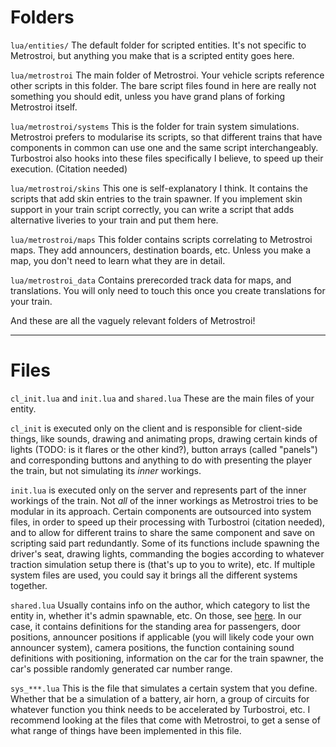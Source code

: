 # Folders
``lua/entities/``
The default folder for scripted entities. It's not specific to Metrostroi, but anything you make that is a scripted entity goes here.

``lua/metrostroi``
The main folder of Metrostroi. Your vehicle scripts reference other scripts in this folder. The bare script files found in here are really not something you should edit, unless you have grand plans of forking Metrostroi itself.

``lua/metrostroi/systems``
This is the folder for train system simulations. Metrostroi prefers to modularise its scripts, so that different trains that have components in common can use one and the same script interchangeably. Turbostroi also hooks into these files specifically I believe, to speed up their execution. (Citation needed)

``lua/metrostroi/skins``
This one is self-explanatory I think. It contains the scripts that add skin entries to the train spawner. If you implement skin support in your train script correctly, you can write a script that adds alternative liveries to your train and put them here.

``lua/metrostroi/maps``
This folder contains scripts correlating to Metrostroi maps. They add announcers, destination boards, etc. Unless you make a map, you don't need to learn what they are in detail.

``lua/metrostroi_data``
Contains prerecorded track data for maps, and translations. You will only need to touch this once you create translations for your train.

And these are all the vaguely relevant folders of Metrostroi!

***   


# Files

``cl_init.lua`` and ``init.lua`` and ``shared.lua``
These are the main files of your entity. 

``cl_init`` is executed only on the client and is responsible for client-side things, like sounds, drawing and animating props, drawing certain kinds of lights (TODO: is it flares or the other kind?), button arrays (called "panels") and corresponding buttons and anything to do with presenting the player the train, but not simulating its *inner* workings.

``init.lua`` is executed only on the server and represents part of the inner workings of the train. Not *all* of the inner workings as Metrostroi tries to be modular in its approach. Certain components are outsourced into system files, in order to speed up their processing with Turbostroi (citation needed), and to allow for different trains to share the same component and save on scripting said part redundantly.
Some of its functions include spawning the driver's seat, drawing lights, commanding the bogies according to whatever traction simulation setup there is (that's up to you to write), etc. If multiple system files are used, you could say it brings all the different systems together. 

``shared.lua``
Usually contains info on the author, which category to list the entity in, whether it's admin spawnable, etc. On those, see [here](https://wiki.facepunch.com/gmod/Structures/ENT).
In our case, it contains definitions for the standing area for passengers, door positions, announcer positions if applicable (you will likely code your own announcer system), camera positions, the function containing sound definitions with positioning, information on the car for the train spawner, the car's possible randomly generated car number range.


``sys_***.lua``
This is the file that simulates a certain system that you define. Whether that be a simulation of a battery, air horn, a group of circuits for whatever function you think needs to be accelerated by Turbostroi, etc. I recommend looking at the files that come with Metrostroi, to get a sense of what range of things have been implemented in this file.
